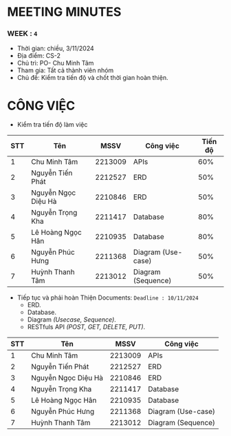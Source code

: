 # MEETING MINUTES

### WEEK : `4`
- Thời gian: chiều, 3/11/2024
- Địa điểm: CS-2
- Chủ trì: PO- Chu Minh Tâm
- Tham gia: Tất cả thành viên nhóm
- Chủ đề: Kiểm tra tiến độ và chốt thời gian hoàn thiện.
# CÔNG VIỆC
- Kiểm tra tiến độ làm việc
  
| STT | Tên                 | MSSV    | Công việc          | Tiến độ       |
| --- | ------------------- | ------- | ------------------ |----------------|
| 1   | Chu Minh Tâm        | 2213009 | APIs               | 60%        |
| 2   | Nguyễn Tiến Phát    | 2212527 | ERD                | 50%        |
| 3   | Nguyễn Ngọc Diệu Hà | 2210846 | ERD                | 50%        |
| 4   | Nguyễn Trọng Kha    | 2211417 | Database           |  80%      |
| 5   | Lê Hoàng Ngọc Hân    | 2210935 | Database           |  80%      |
| 6   | Nguyễn Phúc Hưng    | 2211368 | Diagram (Use-case) | 50%       |
| 7   | Huỳnh Thanh Tâm     | 2213012 | Diagram (Sequence) | 50%         |

- Tiếp tục và phải hoàn Thiện Documents: `Deadline : 10/11/2024`
  - ERD.
  - Database.
  - Diagram _(Usecase, Sequence)_.
  - RESTfuls API _(POST, GET, DELETE, PUT)_.

| STT | Tên                 | MSSV    | Công việc          |
| --- | ------------------- | ------- | ------------------ |
| 1   | Chu Minh Tâm        | 2213009 | APIs               |
| 2   | Nguyễn Tiến Phát    | 2212527 | ERD                |
| 3   | Nguyễn Ngọc Diệu Hà | 2210846 | ERD                |
| 4   | Nguyễn Trọng Kha    | 2211417 | Database           |
| 5   | Lê Hoàng Ngọc Hân    | 2210935 | Database           |
| 6   | Nguyễn Phúc Hưng    | 2211368 | Diagram (Use-case) |
| 7   | Huỳnh Thanh Tâm     | 2213012 | Diagram (Sequence) |
